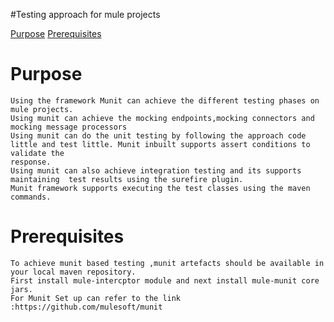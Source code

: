 #Testing approach for mule projects

[Purpose](#purpose)
[Prerequisites](#prerequisites)

Purpose
=======
	Using the framework Munit can achieve the different testing phases on mule projects.
	Using munit can achieve the mocking endpoints,mocking connectors and mocking message processors
	Using munit can do the unit testing by following the approach code little and test little. Munit inbuilt supports assert conditions to validate the 
	response.
	Using munit can also achieve integration testing and its supports maintaining  test results using the surefire plugin.
	Munit framework supports executing the test classes using the maven commands.
	
Prerequisites
==============
	To achieve munit based testing ,munit artefacts should be available in your local maven repository.
	First install mule-intercptor module and next install mule-munit core jars.
	For Munit Set up can refer to the link :https://github.com/mulesoft/munit

	
